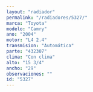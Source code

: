 ```yaml
---
layout: "radiador"
permalink: "/radiadores/5327/"
marca: "Toyota"
modelo: "Camry"
ano: "2004"
motor: "L4 2.4"
transmision: "Automática"
parte: "432307"
clima: "Con clima"
alto: "15 3/4"
ancho: "29"
observaciones: ""
id: "5327"
---
```


